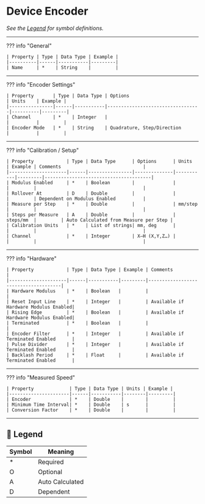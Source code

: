 # Device Encoder

_See the [Legend](#legend) for symbol definitions._

---

??? info "General"

    | Property | Type | Data Type | Example |
    |----------|------|-----------|---------|
    | Name     | *    | String    |         |

---

??? info "Encoder Settings"

    | Property       | Type | Data Type | Options                         | Units    | Example |
    |----------------|------|-----------|----------------------------------|----------|---------|
    | Channel        | *    | Integer   |                                  |          |         |
    | Encoder Mode   | *    | String    | Quadrature, Step/Direction       |          |         |

---

??? info "Calibration / Setup"

    | Property            | Type | Data Type      | Options      | Units     | Example | Comments                              |
    |---------------------|------|----------------|--------------|-----------|---------|---------------------------------------|
    | Modulus Enabled     | *    | Boolean        |              |           |         |                                       |
    | Rollover At         | D    | Double         |              |           |         | Dependent on Modulus Enabled          |
    | Measure per Step    | *    | Double         |              | mm/step   |         |                                       |
    | Steps per Measure   | A    | Double         |              | steps/mm  |         | Auto Calculated from Measure per Step |
    | Calibration Units   | *    | List of strings| mm, deg      |           |         |                                       |
    | Channel             | *    | Integer        | X–H (X,Y,Z…) |           |         |                                       |

---

??? info "Hardware"

    | Property            | Type | Data Type | Example | Comments                             |
    |---------------------|------|-----------|---------|--------------------------------------|
    | Hardware Modulus    | *    | Boolean   |         |                                      |
    | Reset Input Line    | *    | Integer   |         | Available if Hardware Modulus Enabled|
    | Rising Edge         | *    | Boolean   |         | Available if Hardware Modulus Enabled|
    | Terminated          | *    | Boolean   |         |                                      |
    | Encoder Filter      | *    | Integer   |         | Available if Terminated Enabled      |
    | Pulse Divider       | *    | Integer   |         | Available if Terminated Enabled      |
    | Backlash Period     | *    | Float     |         | Available if Terminated Enabled      |

---

??? info "Measured Speed"

    | Property             | Type | Data Type | Units | Example |
    |----------------------|------|-----------|--------|---------|
    | Encoder              | *    | Double    |        |         |
    | Minimum Time Interval| *    | Double    | s      |         |
    | Conversion Factor    | *    | Double    |        |         |

---

## 🧭 Legend

| Symbol | Meaning         |
|--------|------------------|
| *      | Required         |
| O      | Optional         |
| A      | Auto Calculated  |
| D      | Dependent        |
